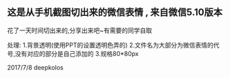 
## 这是从手机截图切出来的微信表情 , 来自微信5.10版本

花了一天时间切出来的,分享出来吧~有需要的同学自取

处理:
1.背景透明(使用PPT的设置透明色弄的)
2.文件名为大部分为微信表情的代号,没有对应的部分是自己添加的
3.规格80*80px

2017/7/8 deepkolos